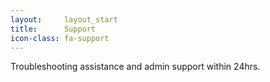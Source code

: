 ```yaml
---
layout:		layout_start
title: 		Support
icon-class: fa-support
---
```

Troubleshooting assistance and admin support within 24hrs.